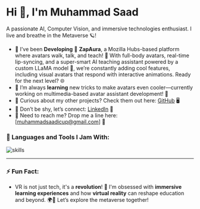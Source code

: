 # Hi 👋, I'm Muhammad Saad

A passionate AI, Computer Vision, and immersive technologies enthusiast. I live and breathe in the Metaverse 🪐!

- 🥽 I’ve been **Developing** 🔧 **ZapAura**, a Mozilla Hubs-based platform where avatars walk, talk, and teach! 🚀 With full-body avatars, real-time lip-syncing, and a super-smart AI teaching assistant powered by a custom LLaMA model 🦙, we’re constantly adding cool features, including visual avatars that respond with interactive animations. Ready for the next level? 🌐
- 🌱 I’m always **learning** new tricks to make avatars even cooler—currently working on multimedia-based avatar assistant development! 🎨
- 💼 Curious about my other projects? Check them out here: [GitHub](https://github.com/muhammadsaadkhankori) 🖥️
- 🤝 Don’t be shy, let’s connect: [LinkedIn](https://www.linkedin.com/public-profile/settings?trk=d_flagship3_profile_self_view_public_profile) 🤖
- 📧 Need to reach me? Drop me a line here: [muhammadsaadicup@gmail.com] 💌

### 🚀 Languages and Tools I Jam With:
<p align="left">
  <img src="https://skillicons.dev/icons?i=js,ts,python,cpp,html,css,github,docker&theme=dark" alt="skills" />
</p>

---

### ⚡ Fun Fact:
- VR is not just tech, it's a **revolution**! 🥽 I'm obsessed with **immersive learning experiences** and how **virtual reality** can reshape education and beyond. 🌍🌈 Let’s explore the metaverse together!
